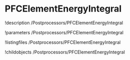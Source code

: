 <!-- MOOSE Documentation Stub: Remove this when content is added. -->

# PFCElementEnergyIntegral
!description /Postprocessors/PFCElementEnergyIntegral

!parameters /Postprocessors/PFCElementEnergyIntegral

!listingfiles /Postprocessors/PFCElementEnergyIntegral

!childobjects /Postprocessors/PFCElementEnergyIntegral
